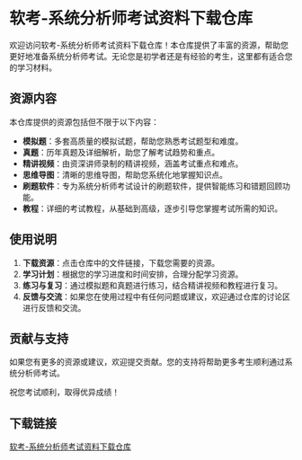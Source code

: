 # 软考-系统分析师考试资料下载仓库

欢迎访问软考-系统分析师考试资料下载仓库！本仓库提供了丰富的资源，帮助您更好地准备系统分析师考试。无论您是初学者还是有经验的考生，这里都有适合您的学习材料。

## 资源内容

本仓库提供的资源包括但不限于以下内容：

- **模拟题**：多套高质量的模拟试题，帮助您熟悉考试题型和难度。
- **真题**：历年真题及详细解析，助您了解考试趋势和重点。
- **精讲视频**：由资深讲师录制的精讲视频，涵盖考试重点和难点。
- **思维导图**：清晰的思维导图，帮助您系统化地掌握知识点。
- **刷题软件**：专为系统分析师考试设计的刷题软件，提供智能练习和错题回顾功能。
- **教程**：详细的考试教程，从基础到高级，逐步引导您掌握考试所需的知识。

## 使用说明

1. **下载资源**：点击仓库中的文件链接，下载您需要的资源。
2. **学习计划**：根据您的学习进度和时间安排，合理分配学习资源。
3. **练习与复习**：通过模拟题和真题进行练习，结合精讲视频和教程进行复习。
4. **反馈与交流**：如果您在使用过程中有任何问题或建议，欢迎通过仓库的讨论区进行反馈和交流。

## 贡献与支持

如果您有更多的资源或建议，欢迎提交贡献。您的支持将帮助更多考生顺利通过系统分析师考试。

祝您考试顺利，取得优异成绩！

## 下载链接

[软考-系统分析师考试资料下载仓库](https://pan.quark.cn/s/2755fc17f562)